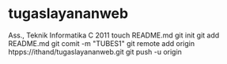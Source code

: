 tugaslayananweb
===============


Ass.,
Teknik Informatika C 2011
touch README.md
git init 
git add README.md
git comit -m "TUBES1"
git remote add origin htpps://ithand/tugaslayananweb.git
git push -u origin
